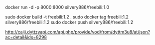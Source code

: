 docker run -d -p 8000:8000 silvery886/freebili:1.0

sudo docker build -t freebili:1.2 .
sudo docker tag freebili:1.2 silvery886/freebili:1.2
sudo docker push silvery886/freebili:1.2


http://caiji.dyttzyapi.com/api.php/provide/vod/from/dyttm3u8/at/json?ac=detail&ids=8298 